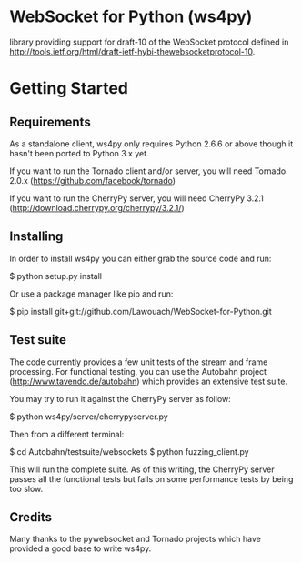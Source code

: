 WebSocket for Python (ws4py)
============================

library providing support for draft-10 of the WebSocket protocol defined in http://tools.ietf.org/html/draft-ietf-hybi-thewebsocketprotocol-10.


Getting Started
===============

Requirements
------------

As a standalone client, ws4py only requires Python 2.6.6 or above though it hasn't been ported to Python 3.x yet.

If you want to run the Tornado client and/or server, you will need Tornado 2.0.x (https://github.com/facebook/tornado)

If you want to run the CherryPy server, you will need CherryPy 3.2.1 (http://download.cherrypy.org/cherrypy/3.2.1/)


Installing
----------

In order to install ws4py you can either grab the source code and run:

 $ python setup.py install

Or use a package manager like pip and run:

 $ pip install git+git://github.com/Lawouach/WebSocket-for-Python.git

Test suite
----------

The code currently provides a few unit tests of the stream and frame processing. 
For functional testing, you can use the Autobahn project (http://www.tavendo.de/autobahn) which provides an extensive test suite.

You may try to run it against the CherryPy server as follow:

 $ python ws4py/server/cherrypyserver.py

Then from a different terminal:

 $ cd Autobahn/testsuite/websockets
 $ python fuzzing_client.py

This will run the complete suite. As of this writing, the CherryPy server passes all the functional tests but
fails on some performance tests by being too slow.

Credits
-------

Many thanks to the pywebsocket and Tornado projects which have provided a good base to write ws4py.